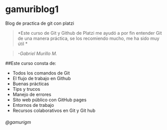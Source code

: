 # gamuriblog1
Blog de practica de git con platzi

> *Este curso de Git y Github de Platzi  me ayudó a por fin entender Git de una manera práctica, se los recomiendo mucho, me ha sido muy útil *

>   *-Gabriel Murillo M.* 

##Este curso consta de:
- Todos los comandos de Git
- El flujo de trabajo en Github
- Buenas prácticas
- Tips y trucos
- Manejo de errores
- Sito web público con GitHub pages
- Entornos de trabajo
- Recursos colaborativos en Git y Git hub


###### @gamurigm
